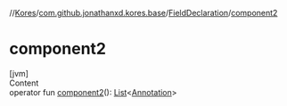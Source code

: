 //[Kores](../../index.md)/[com.github.jonathanxd.kores.base](../index.md)/[FieldDeclaration](index.md)/[component2](component2.md)



# component2  
[jvm]  
Content  
operator fun [component2](component2.md)(): [List](https://kotlinlang.org/api/latest/jvm/stdlib/kotlin.collections/-list/index.html)<[Annotation](../-annotation/index.md)>  



